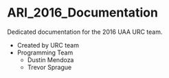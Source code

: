 # ARI_2016_Documentation
Dedicated documentation for the 2016 UAA URC team.

* Created by URC team
* Programming Team
	* Dustin Mendoza
	* Trevor Sprague